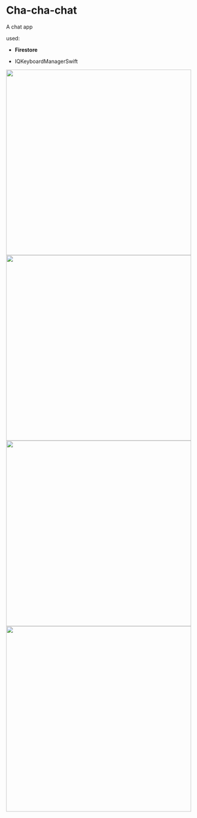 # Cha-cha-chat
A chat app

used:

- **Firestore**

- IQKeyboardManagerSwift

<img height="500"  src="https://user-images.githubusercontent.com/71122864/181178045-dd378517-b321-4f4b-875f-1df6e6db4686.png">         
<img height="500" src="https://user-images.githubusercontent.com/71122864/181178197-73b532c0-9bdd-4d97-b875-1c95637ad1e6.png">

<img height="500" src="https://user-images.githubusercontent.com/71122864/181178213-af06fe40-1ab8-4f49-922e-710ca0bbbc23.png">         
<img height="500" src="https://user-images.githubusercontent.com/71122864/181178249-78fb3c78-3f2d-4bdb-8593-b5fb93ba144f.png">
